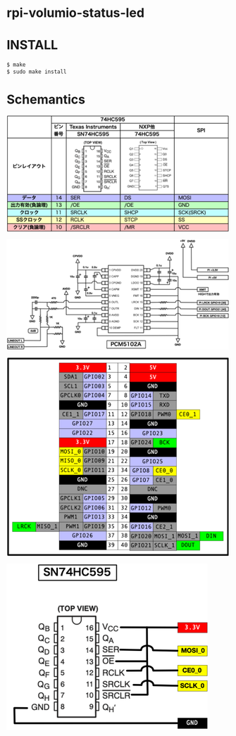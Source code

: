 # rpi-volumio-status-led

# INSTALL

	$ make
	$ sudo make install

# Schemantics

![image](images/595chart.png)

![image](images/pcm5102a.png)

![image](images/pi.png)

![image](images/sn74hc595.png)
